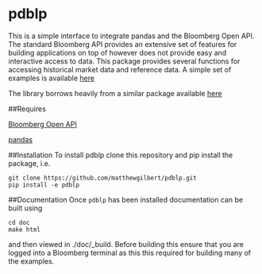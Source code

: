 pdblp
=====

This is a simple interface to integrate pandas and the Bloomberg Open API.
The standard Bloomberg API provides an extensive set of features for building
applications on top of however does not provide easy and interactive access to
data. This package provides several functions for accessing historical market
data and reference data. A simple set of examples is available
[here](/examples)

The library borrows heavily from a similar package available
[here](https://github.com/kyuni22/pybbg)

##Requires

[Bloomberg Open API](http://www.openbloomberg.com/open-api/) 

[pandas](http://pandas.pydata.org/)

##Installation
To install pdblp clone this repository and pip install the package, i.e.

```
git clone https://github.com/matthewgilbert/pdblp.git
pip install -e pdblp
```

##Documentation
Once `pdblp` has been installed documentation can be built using

```
cd doc
make html
```

and then viewed in ./doc/_build. Before building this ensure that you are
logged into a Bloomberg terminal as this this required for building many of the
examples.